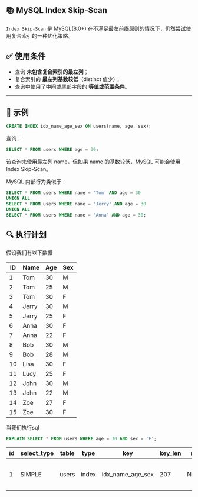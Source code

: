 ## 📚 MySQL Index Skip-Scan

`Index Skip-Scan` 是 MySQL(8.0+) 在不满足最左前缀原则的情况下，仍然尝试使用复合索引的一种优化策略。


## ✅ 使用条件

- 查询 **未包含复合索引的最左列**；
- 复合索引的 **最左列基数较低**（distinct 值少）；
- 查询中使用了中间或尾部字段的 **等值或范围条件**。

---

## 📌 示例

```sql
CREATE INDEX idx_name_age_sex ON users(name, age, sex);
```
查询：

```sql
SELECT * FROM users WHERE age = 30;
```
该查询未使用最左列 name，但如果 name 的基数较低，MySQL 可能会使用 Index Skip-Scan。

MySQL 内部行为类似于：

```sql
SELECT * FROM users WHERE name = 'Tom' AND age = 30
UNION ALL
SELECT * FROM users WHERE name = 'Jerry' AND age = 30
UNION ALL
SELECT * FROM users WHERE name = 'Anna' AND age = 30;
```
## 🔍 执行计划

假设我们有以下数据

| ID  | Name  | Age | Sex |
|-----|-------|-----|-----|
| 1   | Tom   | 30  | M   |
| 2   | Tom   | 25  | M   |
| 3   | Tom   | 30  | F   |
| 4   | Jerry | 30  | M   |
| 5   | Jerry | 25  | F   |
| 6   | Anna  | 30  | F   |
| 7   | Anna  | 22  | F   |
| 8   | Bob   | 30  | M   |
| 9   | Bob   | 28  | M   |
| 10  | Lisa  | 30  | F   |
| 11  | Lucy  | 25  | F   |
| 12  | John  | 30  | M   |
| 13  | John  | 22  | M   |
| 14  | Zoe   | 27  | F   |
| 15  | Zoe   | 30  | F   |

当我们执行sql
```sql
EXPLAIN SELECT * FROM users WHERE age = 30 AND sex = 'F';
```
| id | select\_type | table | type  | key                 | key\_len | ref  | rows | filtered | Extra                    |
| -- | ------------ | ----- | ----- | ------------------- | -------- | ---- | ---- | -------- | ------------------------ |
| 1  | SIMPLE       | users | index | idx\_name\_age\_sex | 207      | NULL | 15   | 6.67     | Using where; Using index |


